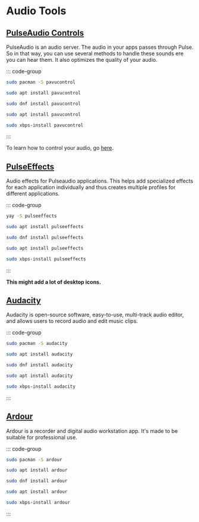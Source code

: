 # Audio Tools

## [PulseAudio Controls](https://www.freedesktop.org/wiki/Software/PulseAudio/)

PulseAudio is an audio server. The audio in your apps passes through Pulse. So in that way, you can use several methods to handle these sounds ere you can hear them. It also optimizes the quality of your audio.

::: code-group

```sh [Arch]
sudo pacman -S pavucontrol
```

```sh [Debian]
sudo apt install pavucontrol
```

```sh [Fedora]
sudo dnf install pavucontrol
```

```sh [Ubuntu]
sudo apt install pavucontrol
```

```sh [Void]
sudo xbps-install pavucontrol
```

:::

To learn how to control your audio, go [here](/guide/tweaks#controlling-audio-devices).

## [PulseEffects](https://github.com/wwmm/pulseeffects)

Audio effects for Pulseaudio applications. This helps add specialized effects for each application individually and thus creates multiple profiles for different applications.

::: code-group

```sh [Arch]
yay -S pulseeffects
```

```sh [Debian]
sudo apt install pulseeffects
```

```sh [Fedora]
sudo dnf install pulseeffects
```

```sh [Ubuntu]
sudo apt install pulseeffects
```

```sh [Void]
sudo xbps-install pulseeffects
```

:::

**This might add a lot of desktop icons.**

## [Audacity](https://www.audacityteam.org/)

Audacity is open-source software, easy-to-use, multi-track audio editor, and allows users to record audio and edit music clips.

::: code-group

```sh [Arch]
sudo pacman -S audacity
```

```sh [Debian]
sudo apt install audacity
```

```sh [Fedora]
sudo dnf install audacity
```

```sh [Ubuntu]
sudo apt install audacity
```

```sh [Void]
sudo xbps-install audacity
```

:::

## [Ardour](https://ardour.org/)

Ardour is a recorder and digital audio workstation app. It's made to be suitable for professional use.

::: code-group

```sh [Arch]
sudo pacman -S ardour
```

```sh [Debian]
sudo apt install ardour
```

```sh [Fedora]
sudo dnf install ardour
```

```sh [Ubuntu]
sudo apt install ardour
```

```sh [Void]
sudo xbps-install ardour
```

:::
